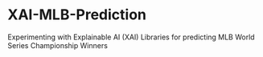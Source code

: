 # XAI-MLB-Prediction
Experimenting with Explainable AI (XAI) Libraries for predicting MLB World Series Championship Winners

